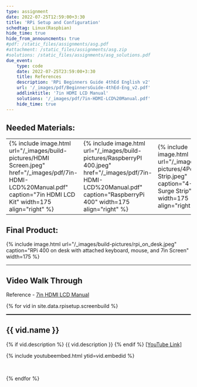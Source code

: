 ```yaml
---
type: assignment
date: 2022-07-25T12:59:00+3:30
title: 'RPi Setup and Configuration'
schedtag: Linux(Raspbian)
hide_time: true
hide_from_announcments: true
#pdf: /static_files/assignments/asg.pdf
#attachment: /static_files/assignments/asg.zip
#solutions: /static_files/assignments/asg_solutions.pdf
due_event: 
    type: code
    date: 2022-07-25T23:59:00+3:30
    title: References 
    description: 'RPi Beginners Guide 4thEd English v2'
    url: '/_images/pdf/BeginnersGuide-4thEd-Eng_v2.pdf'
    addlinktitle: '7in HDMI LCD Manual'
    solutions: '/_images/pdf/7in-HDMI-LCD%20Manual.pdf'
    hide_time: true
---
```

## Needed Materials:



<table>
    <tr>
        <td>{% include image.html url="/_images/build-pictures/HDMI Screen.jpeg" href="/_images/pdf/7in-HDMI-LCD%20Manual.pdf" caption="7in HDMI LCD Kit" width=175 align="right" %}</td>
        <td>{% include image.html url="/_images/build-pictures/RaspberryPI 400.jpeg" href="/_images/pdf/7in-HDMI-LCD%20Manual.pdf" caption="RaspberryPi 400" width=175 align="right" %}</td>
        <td>{% include image.html url="/_images/build-pictures/4Port Surge Strip.jpeg" caption="4-Port Surge Strip" width=175 align="right" %}</td>
    </tr>
</table>



## Final Product:
{% include image.html url="/_images/build-pictures/rpi_on_desk.jpeg" caption="RPi 400 on desk with attached keyboard, mouse, and 7in Screen" width=175 %}

 
 ---
## Video Walk Through

Reference - [7in HDMI LCD Manual](/_images/pdf/7in-HDMI-LCD%20Manual.pdf)

{% for vid in site.data.rpisetup.screenbuild %}
<div style="border-top: 2px solid black;">
<h2>{{ vid.name }}</h2>
{% if vid.description %}
{{ vid.description }}
{% endif %}
<a href="{{ vid.youtubelink }}">[YouTube Link]</a>
<br>

{% include youtubeembed.html  ytid=vid.embedid %}

<br>


{% endfor %}
</div>
